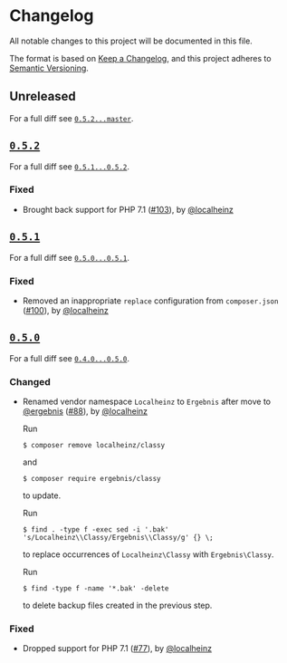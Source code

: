 # Changelog

All notable changes to this project will be documented in this file.

The format is based on [Keep a Changelog](https://keepachangelog.com/en/1.0.0/), and this project adheres to [Semantic Versioning](https://semver.org/spec/v2.0.0.html).

## Unreleased

For a full diff see [`0.5.2...master`][0.5.2...master].

## [`0.5.2`][0.5.2]

For a full diff see [`0.5.1...0.5.2`][0.5.1...0.5.2].

### Fixed

* Brought back support for PHP 7.1 ([#103]), by [@localheinz]

## [`0.5.1`][0.5.1]

For a full diff see [`0.5.0...0.5.1`][0.5.0...0.5.1].

### Fixed

* Removed an inappropriate `replace` configuration from `composer.json` ([#100]), by [@localheinz]

## [`0.5.0`][0.5.0]

For a full diff see [`0.4.0...0.5.0`][0.4.0...0.5.0].

### Changed

* Renamed vendor namespace `Localheinz` to `Ergebnis` after move to [@ergebnis] ([#88]), by [@localheinz]

  Run

  ```
  $ composer remove localheinz/classy
  ```

  and

  ```
  $ composer require ergebnis/classy
  ```

  to update.

  Run

  ```
  $ find . -type f -exec sed -i '.bak' 's/Localheinz\\Classy/Ergebnis\\Classy/g' {} \;
  ```

  to replace occurrences of `Localheinz\Classy` with `Ergebnis\Classy`.

  Run

  ```
  $ find -type f -name '*.bak' -delete
  ```

  to delete backup files created in the previous step.

### Fixed

* Dropped support for PHP 7.1 ([#77]), by [@localheinz]

[0.5.0]: https://github.com/localheinz/ergebnis/classy/releases/tag/0.5.0
[0.5.1]: https://github.com/localheinz/ergebnis/classy/releases/tag/0.5.1
[0.5.2]: https://github.com/localheinz/ergebnis/classy/releases/tag/0.5.2

[0.4.0...0.5.0]: https://github.com/ergebnis/classy/compare/0.4.0...0.5.0
[0.5.0...0.5.1]: https://github.com/ergebnis/classy/compare/0.5.0...0.5.1
[0.5.1...0.5.2]: https://github.com/ergebnis/classy/compare/0.5.1...0.5.2
[0.5.2...master]: https://github.com/ergebnis/classy/compare/0.5.2...master

[#77]: https://github.com/ergebnis/classy/pull/77
[#88]: https://github.com/ergebnis/classy/pull/88
[#100]: https://github.com/ergebnis/classy/pull/100
[#103]: https://github.com/ergebnis/classy/pull/103

[@ergebnis]: https://github.com/ergebnis
[@localheinz]: https://github.com/localheinz

